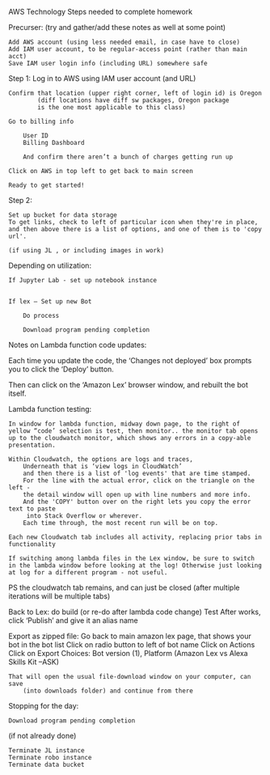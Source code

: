AWS Technology Steps needed to complete homework


Precurser:  (try and gather/add these notes as well at some point)
	
	Add AWS account (using less needed email, in case have to close)
	Add IAM user account, to be regular-access point (rather than main acct)
	Save IAM user login info (including URL) somewhere safe


Step 1:  Log in to AWS using IAM user account (and URL)

	Confirm that location (upper right corner, left of login id) is Oregon
			(diff locations have diff sw packages, Oregon package
			is the one most applicable to this class)

	Go to billing info 

		User ID
		Billing Dashboard

		And confirm there aren’t a bunch of charges getting run up

	Click on AWS in top left to get back to main screen

	Ready to get started!


Step 2:  

	Set up bucket for data storage
	To get links, check to left of particular icon when they're in place, and then above there is a list of options, and one of them is to 'copy url'. 

	(if using JL , or including images in work)  

Depending on utilization:

	If Jupyter Lab - set up notebook instance


	If lex – Set up new Bot

		Do process

		Download program pending completion


Notes on Lambda function code updates:

Each time you update the code, the ‘Changes not deployed’ box prompts you to click the ‘Deploy’ button. 

Then can click on the ‘Amazon Lex’ browser window, and rebuilt the bot itself.



Lambda function testing:

	In window for lambda function, midway down page, to the right of yellow “code’ selection is test, then monitor.. the monitor tab opens up to the cloudwatch monitor, which shows any errors in a copy-able presentation.

	Within Cloudwatch, the options are logs and traces,
		Underneath that is ‘view logs in CloudWatch’ 
		and then there is a list of 'log events' that are time stamped. 
		For the line with the actual error, click on the triangle on the left - 
		the detail window will open up with line numbers and more info.
		And the 'COPY' button over on the right lets you copy the error text to paste 
		 into Stack Overflow or wherever.
		Each time through, the most recent run will be on top.
		
	Each new Cloudwatch tab includes all activity, replacing prior tabs in functionality
	
	If switching among lambda files in the Lex window, be sure to switch in the lambda window before looking at the log! Otherwise just looking at log for a different program - not useful.


PS the cloudwatch tab remains, and can just be closed (after multiple iterations will be multiple tabs)

Back to Lex: do build (or re-do after lambda code change)
Test
After works, click ‘Publish’ and give it an alias name

Export as zipped file:
	Go back to main amazon lex page, that shows your bot in the bot list
	Click on radio button to left of bot name
	Click on Actions
	Click on Export
	Choices: Bot version (1), Platform (Amazon Lex vs Alexa Skills Kit –ASK)

	That will open the usual file-download window on your computer, can save
		(into downloads folder) and continue from there



Stopping for the day:

	Download program pending completion
 (if not already done)

	Terminate JL instance
	Terminate robo instance
	Terminate data bucket




	

